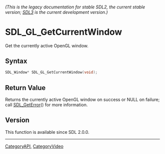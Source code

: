 ###### (This is the legacy documentation for stable SDL2, the current stable version; [SDL3](https://wiki.libsdl.org/SDL3/) is the current development version.)
# SDL_GL_GetCurrentWindow

Get the currently active OpenGL window.

## Syntax

```c
SDL_Window* SDL_GL_GetCurrentWindow(void);

```

## Return Value

Returns the currently active OpenGL window on success or NULL on failure;
call [SDL_GetError](SDL_GetError)() for more information.

## Version

This function is available since SDL 2.0.0.

----
[CategoryAPI](CategoryAPI), [CategoryVideo](CategoryVideo)


